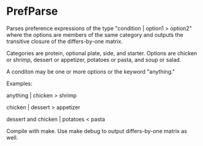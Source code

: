 # PrefParse

Parses preference expressions of the type "condition | option1 > option2" where the options are members of the same category and outputs the transitive closure of the differs-by-one matrix.

Categories are protein, optional plate, side, and starter.
Options are chicken or shrimp, dessert or appetizer, potatoes or pasta, and soup or salad.

A conditon may be one or more options or the keyword "anything."

Examples:

anything | chicken > shrimp

chicken | dessert > appetizer

dessert and chicken | potatoes < pasta


Compile with make. Use make debug to output differs-by-one matrix as well.
